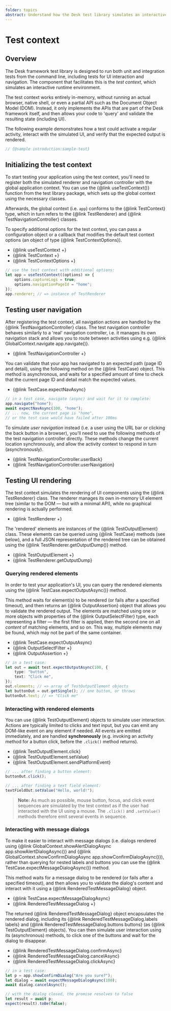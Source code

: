 ```yaml
---
folder: topics
abstract: Understand how the Desk test library simulates an interactive runtime environment for testing, including UI interaction and navigation.
---
```


# Test context

## Overview <!--{#overview}-->

The Desk framework test library is designed to run both unit and integration tests from the command line, including tests for UI interaction and navigation. The component that facilitates this is the _test context_, which simulates an interactive runtime environment.

The test context works entirely in-memory, without running an actual browser, native shell, or even a partial API such as the Document Object Model (DOM). Instead, it only implements the APIs that are part of the Desk framework itself, and then allows your code to 'query' and validate the resulting state (including UI).

The following example demonstrates how a test could activate a regular activity, interact with the simulated UI, and verify that the expected output is rendered.

```ts
// {@sample introduction:sample-test}
```

## Initializing the test context <!--{#initialize}-->

To start testing your application using the test context, you'll need to register both the simulated renderer and navigation controller with the global application context. You can use the {@link useTestContext()} function from the test library package, which sets up the global context using the necessary classes.

Afterwards, the global context (i.e. `app`) conforms to the {@link TestContext} type, which in turn refers to the {@link TestRenderer} and {@link TestNavigationController} classes.

To specify additional options for the test context, you can pass a configuration object or a callback that modifies the default test context options (an object of type {@link TestContextOptions}).

- {@link useTestContext +}
- {@link TestContext +}
- {@link TestContextOptions +}

```ts
// use the test context with additional options:
let app = useTestContext((options) => {
	options.captureLogs = true;
	options.navigationPageId = "home";
});
app.renderer; // => instance of TestRenderer
```

## Testing user navigation <!--{#navigation}-->

After registering the test context, all navigation actions are handled by the {@link TestNavigationController} class. The test navigation controller behaves similarly to a 'real' navigation controller, i.e. it manages its own navigation stack and allows you to route between activities using e.g. {@link GlobalContext.navigate app.navigate()}.

- {@link TestNavigationController +}

You can validate that your app has navigated to an expected path (page ID and detail), using the following method on the {@link TestCase} object. This method is asynchronous, and waits for a specified amount of time to check that the current page ID and detail match the expected values.

- {@link TestCase.expectNavAsync}

```ts
// in a test case, navigate (async) and wait for it to complete:
app.navigate("home");
await expectNavAsync(100, "home");
// ... now, the current page is "home",
// or the test case would have failed after 100ms
```

To simulate _user navigation_ instead (i.e. a user using the URL bar or clicking the back button in a browser), you'll need to use the following methods of the test navigation controller directly. These methods change the current location synchronously, and allow the activity context to respond in turn (asynchronously).

- {@link TestNavigationController.userBack}
- {@link TestNavigationController.userNavigation}

## Testing UI rendering <!--{#rendering}-->

The test context simulates the rendering of UI components using the {@link TestRenderer} class. The renderer manages its own in-memory UI element tree (similar to the DOM — but with a minimal API), while no graphical rendering is actually performed.

- {@link TestRenderer +}

The 'rendered' elements are instances of the {@link TestOutputElement} class. These elements can be queried using {@link TestCase} methods (see below), and a full JSON representation of the rendered tree can be obtained using the {@link TestRenderer.getOutputDump()} method.

- {@link TestOutputElement +}
- {@link TestRenderer.getOutputDump}

### Querying rendered elements

In order to test your application's UI, you can query the rendered elements using the {@link TestCase.expectOutputAsync()} method.

This method waits for element(s) to be rendered (or fails after a specified timeout), and then returns an {@link OutputAssertion} object that allows you to validate the rendered output. The elements are matched using one or more objects with properties of the {@link OutputSelectFilter} type, each representing a filter — the first filter is applied, then the second one on all _content_ of matching elements, and so on. This way, multiple elements may be found, which may not be part of the same container.

- {@link TestCase.expectOutputAsync}
- {@link OutputSelectFilter +}
- {@link OutputAssertion +}

```ts
// in a test case:
let out = await test.expectOutputAsync(100, {
	type: "button",
	text: "Click me",
});
out.elements; // => array of TestOutputElement objects
let buttonOut = out.getSingle(); // one button, or throws
buttonOut.text; // => "Click me"
```

### Interacting with rendered elements

You can use {@link TestOutputElement} objects to simulate user interaction. Actions are typically limited to clicks and text input, but you can emit any DOM-like event on any element if needed. All events are emitted immediately, and are handled **synchronously** (e.g. invoking an activity method for a button click, before the `.click()` method returns).

- {@link TestOutputElement.click}
- {@link TestOutputElement.setValue}
- {@link TestOutputElement.sendPlatformEvent}

```ts
// ... after finding a button element:
buttonOut.click();

// ... after finding a text field element:
textFieldOut.setValue("Hello, world!");
```

> **Note:** As much as possible, mouse button, focus, and click event sequences are simulated by the test context as if the user had interacted with the UI using a mouse. The `.click()` and `.setValue()` methods therefore emit several events in sequence.

### Interacting with message dialogs

To make it easier to interact with message dialogs (i.e. dialogs rendered using {@link GlobalContext.showAlertDialogAsync app.showAlertDialogAsync()} and {@link GlobalContext.showConfirmDialogAsync app.showConfirmDialogAsync()}), rather than querying for nested labels and buttons you can use the {@link TestCase.expectMessageDialogAsync()} method.

This method waits for a message dialog to be rendered (or fails after a specified timeout), and then allows you to validate the dialog's content and interact with it using a {@link RenderedTestMessageDialog} object.

- {@link TestCase.expectMessageDialogAsync}
- {@link RenderedTestMessageDialog +}

The returned {@link RenderedTestMessageDialog} object encapsulates the rendered dialog, including its {@link RenderedTestMessageDialog.labels labels} and {@link RenderedTestMessageDialog.buttons buttons} (as {@link TestOutputElement} objects). You can then simulate user interaction using its (asynchronous) methods, to click one of the buttons and wait for the dialog to disappear.

- {@link RenderedTestMessageDialog.confirmAsync}
- {@link RenderedTestMessageDialog.cancelAsync}
- {@link RenderedTestMessageDialog.clickAsync}

```ts
// in a test case:
let p = app.showConfirmDialog("Are you sure?");
let dialog = await expectMessageDialogAsync(100);
await dialog.cancelAsync();

// with the dialog closed, the promise resolves to false
let result = await p;
expect(result).toBe(false);
```
